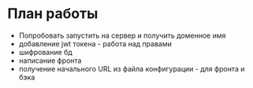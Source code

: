 <h1>План работы</h1>
<ul>
  <li>Попробовать запустить на сервер и получить доменное имя</li>
  <li>добавление jwt токена - работа над правами</li>
  <li>шифрование бд</li>
  <li>написание фронта</li>
  <li>получение начального URL из файла конфигурации - для фронта и бэка</li>
</ul>
